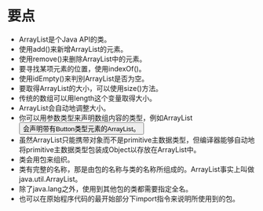 # 要点

- ArrayList是个Java API的类。
- 使用add()来新增ArrayList的元素。
- 使用remove()来删除ArrayList中的元素。
- 要寻找某项元素的位置，使用indexOf()。
- 使用idEmpty()来判别ArrayList是否为空。
- 要取得ArrayList的大小，可以使用size()方法。
- 传统的数组可以用length这个变量取得大小。
- ArrayList会自动地调整大小。
- 你可以用参数类型来声明数组内容的类型，例如ArrayList<Button>会声明带有Button类型元素的ArrayList。
- 虽然ArrayList只能携带对象而不是primitive主数据类型，但编译器能够自动地将primitive主数据类型包装成Object以存放在ArrayList中。
- 类会用包来组织。
- 类有完整的名称，那是由包的名称与类的名称所组成的。ArrayList事实上叫做java.util.ArrayList。
- 除了java.lang之外，使用到其他包的类都需要指定全名。
- 也可以在原始程序代码的最开始部分下import指令来说明所使用到的包。